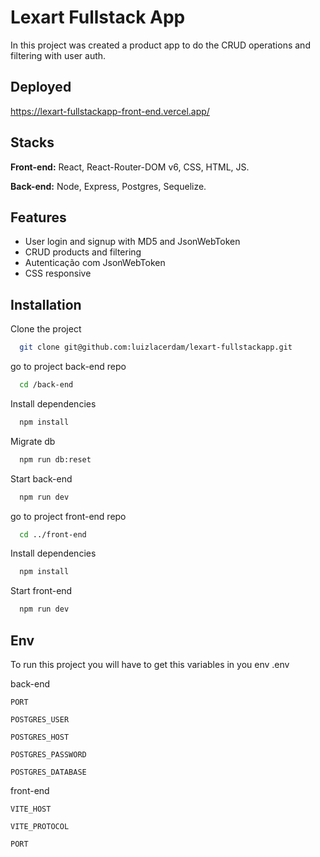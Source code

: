
# Lexart Fullstack App
In this project was created a product app to do the CRUD operations and filtering with user auth. 

## Deployed
https://lexart-fullstackapp-front-end.vercel.app/

## Stacks

**Front-end:** React, React-Router-DOM v6, CSS, HTML, JS.

**Back-end:** Node, Express, Postgres, Sequelize.


## Features

- User login and signup with MD5 and JsonWebToken
- CRUD products and filtering
- Autenticação com JsonWebToken
- CSS responsive

## Installation

Clone the project

```bash
  git clone git@github.com:luizlacerdam/lexart-fullstackapp.git
```

go to project back-end repo

```bash
  cd /back-end
```

Install dependencies

```bash
  npm install
```

Migrate db

```bash
  npm run db:reset
```

Start back-end

```bash
  npm run dev
```

go to project front-end repo

```bash
  cd ../front-end
```

Install dependencies

```bash
  npm install
```

Start front-end

```bash
  npm run dev
```


## Env

To run this project you will have to get this variables in you env .env

back-end

`PORT`

`POSTGRES_USER`

`POSTGRES_HOST`

`POSTGRES_PASSWORD`

`POSTGRES_DATABASE`

front-end

`VITE_HOST`

`VITE_PROTOCOL`

`PORT`

